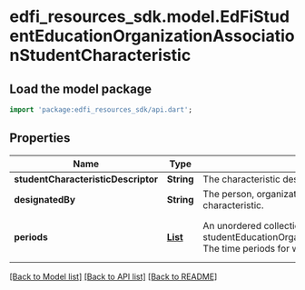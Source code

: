 # edfi_resources_sdk.model.EdFiStudentEducationOrganizationAssociationStudentCharacteristic

## Load the model package
```dart
import 'package:edfi_resources_sdk/api.dart';
```

## Properties
Name | Type | Description | Notes
------------ | ------------- | ------------- | -------------
**studentCharacteristicDescriptor** | **String** | The characteristic designated for the student. | 
**designatedBy** | **String** | The person, organization, or department that designated the characteristic. | [optional] 
**periods** | [**List<EdFiStudentEducationOrganizationAssociationStudentCharacteristicPeriod>**](EdFiStudentEducationOrganizationAssociationStudentCharacteristicPeriod.md) | An unordered collection of studentEducationOrganizationAssociationStudentCharacteristicPeriods. The time periods for which characteristic was effective. | [optional] [default to const []]

[[Back to Model list]](../README.md#documentation-for-models) [[Back to API list]](../README.md#documentation-for-api-endpoints) [[Back to README]](../README.md)


